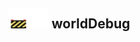 ## <img src="../../.gitbook/assets/unknown.png" width="32" height="32" /><img src="../../.gitbook/assets/base.png" width="32" height="32" /> worldDebug

